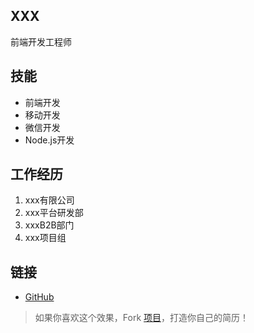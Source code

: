 XXX
----
前端开发工程师

技能
----
* 前端开发
* 移动开发
* 微信开发
* Node.js开发

工作经历
----
1. xxx有限公司
2. xxx平台研发部
3. xxxB2B部门
4. xxx项目组

链接
----
* [GitHub](https://github.com/hmhao)
> 如果你喜欢这个效果，Fork [项目](https://github.com/jirengu-inc/animating-resume)，打造你自己的简历！